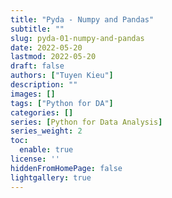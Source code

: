```yaml
---
title: "Pyda - Numpy and Pandas"
subtitle: ""
slug: pyda-01-numpy-and-pandas
date: 2022-05-20
lastmod: 2022-05-20
draft: false
authors: ["Tuyen Kieu"]
description: ""
images: []
tags: ["Python for DA"]
categories: []
series: [Python for Data Analysis]
series_weight: 2
toc:
  enable: true
license: ''  
hiddenFromHomePage: false
lightgallery: true
---
```


<!--more-->